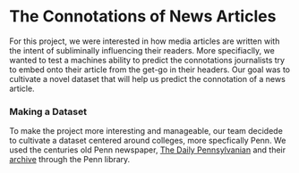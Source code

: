 # The Connotations of News Articles

For this project, we were interested in how media articles are written with the intent of subliminally influencing their readers. More specifiaclly, we wanted to test a machines ability to predict the connotations journalists try to embed onto their article from the get-go in their headers. Our goal was to cultivate a novel dataset that will help us predict the connotation of a news article.

### Making a Dataset

To make the project more interesting and manageable, our team decidede to cultivate a dataset centered around colleges, more specfically Penn. We used the centuries old Penn newspaper, [The Daily Pennsylvanian](https://www.thedp.com/) and their [archive](https://dparchives.library.upenn.edu/?a=cl&cl=CL2&e=-------en-20--1--txt-txIN-------) through the Penn library.
